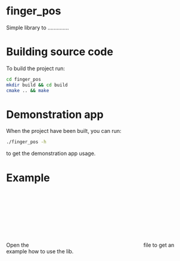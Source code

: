 # finger_pos

Simple library to ..............

# Building source code

To build the project run:
```bash
cd finger_pos
mkdir build && cd build
cmake .. && make
```

# Demonstration app

When the project have been built, you can run:
```bash
./finger_pos -h
```
to get the demonstration app usage.

# Example
Open the ![main.cpp](cpp:src/main.cpp) file to get an example how to use the lib.
